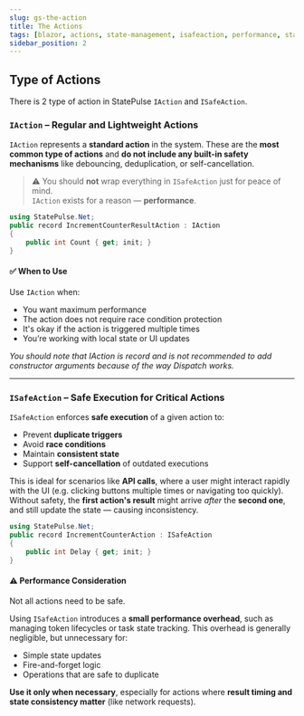 ```yaml
---
slug: gs-the-action
title: The Actions
tags: [blazor, actions, state-management, isafeaction, performance, statepulse, csharp, .net]
sidebar_position: 2
---
```


## Type of Actions
There is 2 type of action in StatePulse ```IAction``` and ```ISafeAction```.

### `IAction` – Regular and Lightweight Actions



`IAction` represents a **standard action** in the system. These are the **most common type of actions** and **do not include any built-in safety mechanisms** like debouncing, deduplication, or self-cancellation.

> ⚠️ You should **not** wrap everything in `ISafeAction` just for peace of mind.  
> `IAction` exists for a reason — **performance**.

```csharp title="IncrementCounterResultAction.cs"
using StatePulse.Net;
public record IncrementCounterResultAction : IAction
{
    public int Count { get; init; } 
}
```

#### ✅ When to Use

Use `IAction` when:

- You want maximum performance
- The action does not require race condition protection
- It's okay if the action is triggered multiple times
- You’re working with local state or UI updates


*You should note that IAction is record and is not recommended to add constructor arguments because of the way Dispatch works.*

---

### `ISafeAction` – Safe Execution for Critical Actions

`ISafeAction` enforces **safe execution** of a given action to:

- Prevent **duplicate triggers**
- Avoid **race conditions**
- Maintain **consistent state**
- Support **self-cancellation** of outdated executions

This is ideal for scenarios like **API calls**, where a user might interact rapidly with the UI (e.g. clicking buttons multiple times or navigating too quickly). Without safety, the **first action's result** might arrive *after* the **second one**, and still update the state — causing inconsistency.

```csharp title="IncrementCounterAction.cs"
using StatePulse.Net;
public record IncrementCounterAction : ISafeAction
{
    public int Delay { get; init; }
}
```

#### ⚠️ Performance Consideration

Not all actions need to be safe.

Using `ISafeAction` introduces a **small performance overhead**, such as managing token lifecycles or task state tracking. This overhead is generally negligible, but unnecessary for:

- Simple state updates
- Fire-and-forget logic
- Operations that are safe to duplicate

**Use it only when necessary**, especially for actions where **result timing and state consistency matter** (like network requests).

